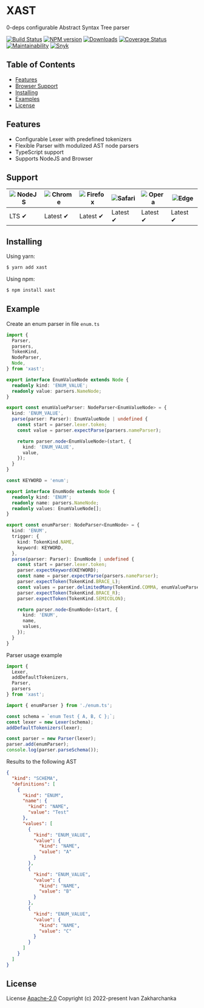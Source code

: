 # XAST

0-deps configurable Abstract Syntax Tree parser

[![Build Status][github-image]][github-url]
[![NPM version][npm-image]][npm-url]
[![Downloads][downloads-image]][npm-url]
[![Coverage Status][codecov-image]][codecov-url]
[![Maintainability][codeclimate-image]][codeclimate-url]
[![Snyk][snyk-image]][snyk-url]

## Table of Contents

  - [Features](#features)
  - [Browser Support](#browser-support)
  - [Installing](#installing)
  - [Examples](#examples)
  - [License](#license)

## Features

- Configurable Lexer with predefined tokenizers
- Flexible Parser with modulized AST node parsers
- TypeScript support
- Supports NodeJS and Browser

## Support

![NodeJS][nodejs-image] | ![Chrome][chrome-image] | ![Firefox][firefox-image] | ![Safari][safari-image] | ![Opera][opera-image] | ![Edge][edge-image] |
--- | --- | --- | --- | --- | --- |
LTS ✔ | Latest ✔ | Latest ✔ | Latest ✔ | Latest ✔ | Latest ✔ |

[nodejs-image]: https://raw.github.com/alrra/browser-logos/main/src/node.js/node.js_48x48.png
[chrome-image]: https://raw.github.com/alrra/browser-logos/main/src/chrome/chrome_48x48.png
[firefox-image]: https://raw.github.com/alrra/browser-logos/main/src/firefox/firefox_48x48.png
[safari-image]: https://raw.github.com/alrra/browser-logos/main/src/safari/safari_48x48.png
[opera-image]: https://raw.github.com/alrra/browser-logos/main/src/opera/opera_48x48.png
[edge-image]: https://raw.github.com/alrra/browser-logos/main/src/edge/edge_48x48.png

## Installing

Using yarn:

```bash
$ yarn add xast
```

Using npm:

```bash
$ npm install xast
```

## Example

Create an enum parser in file `enum.ts`
```typescript
import {
  Parser,
  parsers,
  TokenKind,
  NodeParser,
  Node,
} from 'xast';

export interface EnumValueNode extends Node {
  readonly kind: 'ENUM_VALUE';
  readonly value: parsers.NameNode;
}

export const enumValueParser: NodeParser<EnumValueNode> = {
  kind: 'ENUM_VALUE',
  parse(parser: Parser): EnumValueNode | undefined {
    const start = parser.lexer.token;
    const value = parser.expectParse(parsers.nameParser);

    return parser.node<EnumValueNode>(start, {
      kind: 'ENUM_VALUE',
      value,
    });
  }
}

const KEYWORD = 'enum';

export interface EnumNode extends Node {
  readonly kind: 'ENUM';
  readonly name: parsers.NameNode;
  readonly values: EnumValueNode[];
}

export const enumParser: NodeParser<EnumNode> = {
  kind: 'ENUM',
  trigger: {
    kind: TokenKind.NAME,
    keyword: KEYWORD,
  },
  parse(parser: Parser): EnumNode | undefined {
    const start = parser.lexer.token;
    parser.expectKeyword(KEYWORD);
    const name = parser.expectParse(parsers.nameParser);
    parser.expectToken(TokenKind.BRACE_L);
    const values = parser.delimitedMany(TokenKind.COMMA, enumValueParser);
    parser.expectToken(TokenKind.BRACE_R);
    parser.expectToken(TokenKind.SEMICOLON);

    return parser.node<EnumNode>(start, {
      kind: 'ENUM',
      name,
      values,
    });
  }
}
```

Parser usage example
```typescript
import {
  Lexer,
  addDefaultTokenizers,
  Parser,
  parsers
} from 'xast';

import { enumParser } from './enum.ts';

const schema = `enum Test { A, B, C };`;
const lexer = new Lexer(schema);
addDefaultTokenizers(lexer);

const parser = new Parser(lexer);
parser.add(enumParser);
console.log(parser.parseSchema());
```

Results to the following AST
```json
{
  "kind": "SCHEMA",
  "definitions": [
    {
      "kind": "ENUM",
      "name": {
        "kind": "NAME",
        "value": "Test"
      },
      "values": [
        {
          "kind": "ENUM_VALUE",
          "value": {
            "kind": "NAME",
            "value": "A"
          }
        },
        {
          "kind": "ENUM_VALUE",
          "value": {
            "kind": "NAME",
            "value": "B"
          }
        },
        {
          "kind": "ENUM_VALUE",
          "value": {
            "kind": "NAME",
            "value": "C"
          }
        }
      ]
    }
  ]
}
```


## License

License [Apache-2.0](http://www.apache.org/licenses/LICENSE-2.0)
Copyright (c) 2022-present Ivan Zakharchanka

[npm-url]: https://www.npmjs.com/package/xast
[downloads-image]: https://img.shields.io/npm/dw/xast.svg?cacheSeconds=300
[npm-image]: https://img.shields.io/npm/v/xast.svg?cacheSeconds=300
[github-url]: https://github.com/3axap4eHko/xast/actions/workflows/cicd.yml
[github-image]: https://github.com/3axap4eHko/xast/actions/workflows/cicd.yml/badge.svg
[codecov-url]: https://codecov.io/gh/3axap4eHko/xast
[codecov-image]: https://codecov.io/gh/3axap4eHko/xast/branch/master/graph/badge.svg?token=DPHqdADIWj
[codeclimate-url]: https://codeclimate.com/github/3axap4eHko/xast/maintainability
[codeclimate-image]: https://api.codeclimate.com/v1/badges/2d7b95f08c26581147c3/maintainability
[snyk-url]: https://snyk.io/test/npm/xast/latest
[snyk-image]: https://img.shields.io/snyk/vulnerabilities/github/3axap4eHko/xast.svg?maxAge=43200
